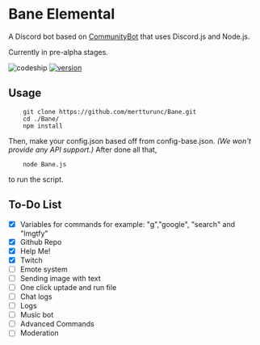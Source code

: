 Bane Elemental
=========================

A Discord bot based on [CommunityBot](https://github.com/OneMansGlory/CommunityBot) that uses Discord.js and Node.js.

Currently in pre-alpha stages.

![codeship](https://codeship.com/projects/4c86ea90-d689-0133-5867-2e9d1cff2918/status?branch=master) [![version](https://img.shields.io/badge/version-0.0.2-green.svg?style=flat-square)](https://github.com/mertturunc/Bane/releases)

Usage
-----
        git clone https://github.com/mertturunc/Bane.git
        cd ./Bane/
        npm install

Then, make your config.json based off from config-base.json. *(We won't provide any API support.)* After done all that,

        node Bane.js

to run the script.





To-Do List
-----

- [x] Variables for commands for example: "g","google", "search" and "lmgtfy"
- [x] Github Repo
- [x] Help Me!
- [x] Twitch
- [ ] Emote system
- [ ] Sending image with text
- [ ] One click uptade and run file
- [ ] Chat logs
- [ ] Logs
- [ ] Music bot
- [ ] Advanced Commands
- [ ] Moderation
